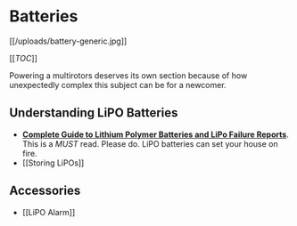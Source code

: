 # Batteries

[[/uploads/battery-generic.jpg]]

[[_TOC_]]

Powering a multirotors deserves its own section because of how unexpectedly complex this subject can be for a newcomer.

## Understanding LiPO Batteries

* **[Complete Guide to Lithium Polymer Batteries and LiPo Failure Reports](http://www.rcgroups.com/forums/showthread.php?t=209187)**. This is a *MUST* read. Please do. LiPO batteries can set your house on fire.
* [[Storing LiPOs]]

## Accessories

* [[LiPO Alarm]]

